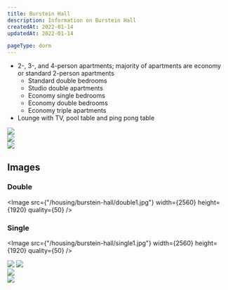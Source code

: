 ```yaml
---
title: Burstein Hall
description: Information on Burstein Hall
createdAt: 2022-01-14
updatedAt: 2022-01-14

pageType: dorm
---
```


<Expandable title="Dorm Information" variant="gray">

- 2-, 3-, and 4-person apartments; majority of apartments are economy or standard 2-person apartments
  - Standard double bedrooms
  - Studio double apartments
  - Economy single bedrooms
  - Economy double bedrooms
  - Economy triple apartments
- Lounge with TV, pool table and ping pong table

</Expandable>

<Expandable title="Floor Plans" variant="gray">
  <div className="grid grid-cols-3 gap-base">
    <div>
      <Image src={"/housing/burstein-hall/plan1.jpg"} width={227} height={338} quality={50} />
    </div>
    <div>
      <Image src={"/housing/burstein-hall/plan2.jpg"} width={249} height={232} quality={50} />
    </div>
    <div>
      <Image src={"/housing/burstein-hall/plan3.jpg"} width={239} height={171} quality={50} />
    </div>
  </div>
</Expandable>

## Images

<Expandable title="Three-person apartment: double + single" icon="image" containsProse>


### Double

<Image src={"/housing/burstein-hall/double1.jpg"} width={2560} height={1920} quality={50} />

### Single

<Image src={"/housing/burstein-hall/single1.jpg"} width={2560} height={1920} quality={50} />

</Expandable>

<Expandable title="Common area and kitchen" icon="image">
  <div className="grid grid-cols-1 md:grid-cols-3 lg:grid-cols-2 gap-base">
    <Image src={"/housing/burstein-hall/common1.jpg"} width={2560} height={1920} quality={50} /> 
    <Image src={"/housing/burstein-hall/common2.jpg"} width={2560} height={1920} quality={50} /> 
  </div>
  <Spacer />
  <div className="grid grid-cols-1 md:grid-cols-3 lg:grid-cols-2 gap-base">
    <Image src={"/housing/burstein-hall/kitchen1.jpg"} width={1200} height={1600} quality={50} /> 
  </div>
</Expandable>

<Expandable title="Bathroom" icon="image">
  <div className="grid grid-cols-1 md:grid-cols-3 lg:grid-cols-2 gap-base">
    <Image src={"/housing/burstein-hall/bathroom1.jpg"} width={1200} height={1600} quality={50} /> 
  </div>
</Expandable>
